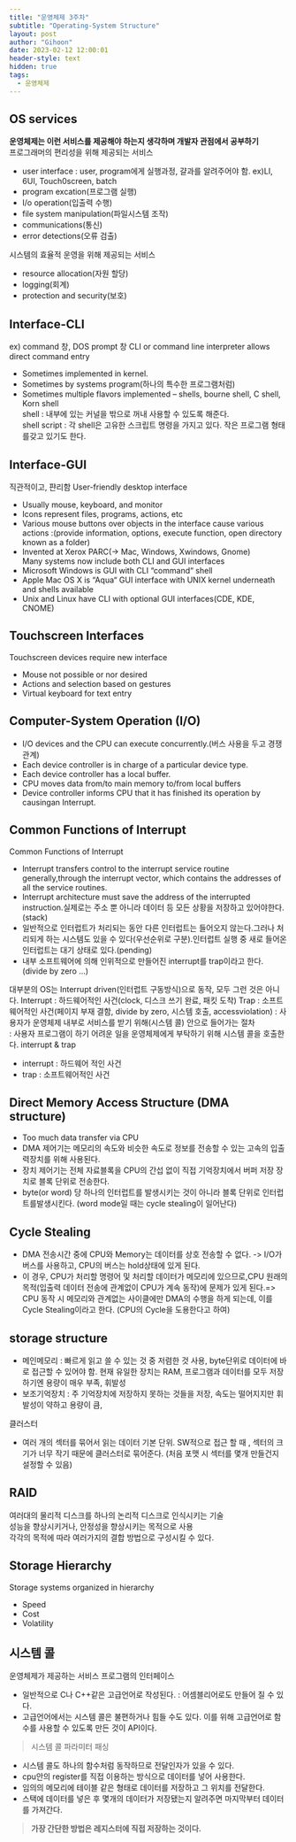 ```yaml
---
title: "운영체제 3주차"
subtitle: "Operating-System Structure"
layout: post
author: "Gihoon"
date: 2023-02-12 12:00:01
header-style: text
hidden: true
tags:
  - 운영체제
---
```

## OS services
**운영체제는 이런 서비스를 제공해야 하는지 생각하며 개발자 관점에서 공부하기**  
프로그래머의 편리성을 위해 제공되는 서비스   
- user interface : user, program에게 실행과정, 걀과를 알려주어야 함.
ex)LI, 6UI, Touch0screen, batch
- program excation(프로그램 실행)
- I/o operation(입출력 수행)
- file system manipulation(파일시스템 조작)
- communications(통신)
- error detections(오류 검출)

시스템의 효율적 운영을 위해 제공되는 서비스  
- resource allocation(자원 할당)
- logging(회계)
- protection and security(보호)

## Interface-CLI
ex) command 창, DOS prompt 창
CLI or command line interpreter allows direct command entry
- Sometimes implemented in kernel.
- Sometimes by systems program(하나의 특수한 프로그램처럼)
- Sometimes multiple flavors implemented – shells, bourne shell, C shell,  Korn shell  
shell : 내부에 있는 커널을 밖으로 꺼내 사용할 수 있도록 해준다.  
shell script : 각 shell은 고유한 스크립트 명령을 가지고 있다. 작은 프로그램 형태를갖고 있기도 한다.

## Interface-GUI
직관적이고, 퍈리함
User-friendly desktop interface   
- Usually mouse, keyboard, and monitor
- Icons represent files, programs, actions, etc
- Various mouse buttons over objects in the interface cause various actions
:(provide information, options, execute function, open directory known  as a folder)
- Invented at Xerox PARC(-> Mac, Windows, Xwindows, Gnome)  
Many systems now include both CLI and GUI interfaces
- Microsoft Windows is GUI with CLI “command“ shell
- Apple Mac OS X is “Aqua“ GUI interface with UNIX kernel underneath and  shells available
- Unix and Linux have CLI with optional GUI interfaces(CDE, KDE, CNOME)

## Touchscreen Interfaces
Touchscreen devices require new interface
- Mouse not possible or nor desired
- Actions and selection based on gestures
- Virtual keyboard for text entry

## Computer-System Operation (I/O)
- I/O devices and the CPU can execute concurrently.(버스 사용을 두고 경쟁관계)
- Each device controller is in charge of a particular device type.
- Each device controller has a local buffer.
- CPU moves data from/to main memory to/from local buffers
- Device controller informs CPU that it has finished its operation by causingan Interrupt.

## Common Functions of Interrupt
Common Functions of Interrupt
- Interrupt transfers control to the interrupt service routine generally,through the interrupt vector, which contains the addresses of all the service routines.
- Interrupt architecture must save the address of the interrupted instruction.실제로는 주소 뿐 아니라 데이터 등 모든 상황을 저장하고 있어야한다.(stack)
- 일반적으로 인터럽트가 처리되는 동안 다른 인터럽트는 들어오지 않는다.그러나 처리되게 하는 시스템도 있을 수 있다(우선순위로 구분).인터럽트 실행 중 새로 들어온 인터럽트는 대기 상태로 있다.(pending)
- 내부 소프트웨어에 의해 인위적으로 만들어진 interrupt를 trap이라고 한다.(divide by zero ...)
  
대부분의 OS는 Interrupt driven(인터럽트 구동방식)으로 동작, 모두 그런 것은 아니다.
Interrupt : 하드웨어적인 사건(clock, 디스크 쓰기 완료, 패킷 도착)
Trap : 소프트웨어적인 사건(페이지 부재 결함, divide by zero, 시스템 호출, accessviolation)
: 사용자가 운영체제 내부로 서비스를 받기 위해(시스템 콜) 안으로 들어가는 절차	
: 사용자 프로그램이 하기 어려운 일을 운영체제에게 부탁하기 위해 시스템 콜을 호출한다.
interrupt & trap
- interrupt : 하드웨어 적인 사건
- trap : 소프트웨어적인 사건

## Direct Memory Access Structure (DMA structure)
- Too much data transfer via CPU
- DMA 제어기는 메모리의 속도와 비슷한 속도로 정보를 전송할 수 있는 고속의 입출력장치를 위해 사용된다.
- 장치 제어기는 전체 자료블록을 CPU의 간섭 없이 직접 기억장치에서 버퍼 저장 장치로 블록 단위로 전송한다.
- byte(or word) 당 하나의 인터럽트를 발생시키는 것이 아니라 블록 단위로 인터럽트를발생시킨다. (word mode일 때는 cycle stealing이 일어난다)

## Cycle Stealing
- DMA 전송시간 중에 CPU와 Memory는 데이터를 상호 전송할 수 없다.
-> I/O가 버스를 사용하고, CPU의 버스는 hold상태에 있게 된다.
- 이 경우, CPU가 처리할 명령어 및 처리할 데이터가 메모리에 있으므로,CPU 원래의 목적(입출력 데이터 전송에 관계없이 CPU가 계속 동작)에 문제가 있게 된다.=> CPU 동작 시 메모리와 관계없는 사이클에만 DMA의 수행을 하게 되는데,  이를 Cycle Stealing이라고 한다. (CPU의 Cycle을 도용한다고 하여)

## storage structure
- 메인메모리 : 빠르게 읽고 쓸 수 있는 것 중 저렴한 것 사용, byte단위로 데이터에 바로 접근할 수 있어야 함.
현재 유일한 장치는 RAM, 프로그램과 데이터를 모두 저장하기엔 용량이 매우 부족, 휘발성
- 보조기억장치 : 주 기억장치에 저장하지 못하는 것들을 저장, 속도는 떨어지지만 휘발성이 약하고 용량이 큼,
  
클러스터
- 여러 개의 섹터를 묶어서 읽는 데이터 기본 단위. SW적으로 접근 할 때 , 섹터의 크기가 너무 작기 때문에
클러스터로 묶어준다. (처음 포맷 시 섹터를 몇개 만들건지 설정할 수 있음)

## RAID
여러대의 물리적 디스크를 하나의 논리적 디스크로 인식시키는 기술  
성능을 향상시키거나, 안정성을 향상시키는 목적으로 사용  
각각의 목적에 따라 여러가지의 결합 방법으로 구성시킬 수 있다.

## Storage Hierarchy
Storage systems organized in hierarchy
- Speed
- Cost
- Volatility

## 시스템 콜
운영체제가 제공하는 서비스 프로그램의 인터페이스
- 일반적으로 C나 C++같은 고급언어로 작성된다. : 어셈블리어로도 만들어 질 수 있다.
- 고급언어에서는 시스템 콜은 불편하거나 힘들 수도 있다. 이를 위해 고급언어로 함수를 사용할 수 있도록 만든 것이 API이다. 
>시스템 콜 파라미터 패싱
- 시스템 콜도 하나의 함수처럼 동작하므로 전달인자가 있을 수 있다.
- cpu안의 register를 직접 이용하는 방식으로 데이터를 넣어 사용한다.
- 임의의 메모리에 테이블 같은 형태로 데이터를 저장하고 그 위치를 전달한다.
- 스택에 데이터를 넣은 후 몇개의 데이터가 저장됐는지 알려주면 마지막부터 데이터를 가져간다.
>**가장 간단한 방법은 레지스터에 직접 저장하는 것이다.**


